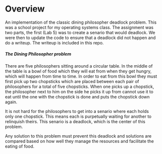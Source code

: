 # Overview
An implementation of the classic dining philosopher deadlock problem. This was a school project for my operating systems class. The assignment was two parts, the first (Lab 5) was to create a senario that would deadlock. We were then to update the code to ensure that a deadlock did not happen and do a writeup. The writeup is included in this repo. 

##### The Dining Philosopher problem
There are five philosophers sitting around a circular table. In the middle of the table is a bowl of food which they will eat from when they get hungry, which will happen from time to time. In order to eat from this bowl they must first pick up two chopsticks which are placed between each pair of philosophers for a total of five chopsticks. When one picks up a chopstick, the philosopher next to him on the side he picks it up from cannot use it to eat until the one with the chopstick is done and puts the chopstick down again. 

It is not hard for the philosophers to get into a senario where each holds only one chopstick. This means each is purpetually waiting for another to relinquish theirs. This senario is a deadlock, which is the center of this problem. 

Any solution to this problem must prevent this deadlock and solutions are compared based on how well they manage the resources and facilitate the eating of food. 